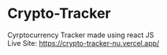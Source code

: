 # Crypto-Tracker</br>
Cyrptocurrency Tracker made using react JS</br>
Live Site: https://crypto-tracker-nu.vercel.app/
